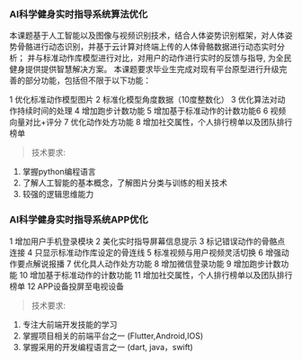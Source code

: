 ### AI科学健身实时指导系统算法优化

本课题基于人工智能以及图像与视频识别技术，结合人体姿势识别框架，对人体姿势骨骼进行动态识别，并基于云计算对终端上传的人体骨骼数据进行动态实时分析；
并与标准动作库模型进行对比，对用户的动作进行实时的反馈与指导, 为全民健身提供提供智慧解决方案。
本课题要求毕业生完成对现有平台原型进行升级完善的部分功能，包括但不限于以下功能：

1 优化标准动作模型图片
2 标准化模型角度数据（10度整数化）
3 优化算法对动作持续时间的处理
4 增加跑步计数功能
5 增加基于标准动作的计数功能6
6 视频向量对比+评分
7 优化动作处方功能
8 增加社交属性，个人排行榜单以及团队排行榜单

> 技术要求:
1. 掌握python编程语言
2. 了解人工智能的基本概念，了解图片分类与训练的相关技术
3. 较强的逻辑思维能力

### AI科学健身实时指导系统APP优化

1 增加用户手机登录模块
2 美化实时指导屏幕信息提示
3 标记错误动作的骨骼点连接
4 只显示标准动作库设定的骨连线
5 标准视频与用户视频灵活切换
6 增强动作要点解说报播
7 优化具人动作处方功能
8 增加微信登录功能
9 增加跑步计数功能
10 增加基于标准动作的计数功能
11 增加社交属性，个人排行榜单以及团队排行榜单
12 APP设备投屏至电视设备

> 技术要求:
1. 专注大前端开发技能的学习
2. 掌握项目相关的前端平台之一 (Flutter,Android,IOS)
3. 掌握采用的开发编程语言之一 (dart, java，swift)


